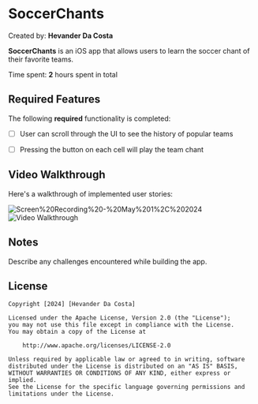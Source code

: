# SoccerChants

Created by: **Hevander Da Costa**

**SoccerChants** is an iOS app that allows users to learn the soccer chant of their favorite teams.

Time spent: **2** hours spent in total

## Required Features

The following **required** functionality is completed:

- [ ] User can scroll through the UI to see the history of popular teams
- [ ] Pressing the button on each cell will play the team chant


## Video Walkthrough

Here's a walkthrough of implemented user stories:


![Screen%20Recording%20-%20May%201%2C%202024](https://github.com/Hevander27/SoccerChants/assets/45948489/58db5a43-e6d5-4f8c-ab3f-3dbfa78241ae)
<img src='http://i.imgur.com/link/to/your/gif/file.gif' title='Video Walkthrough' width='' alt='Video Walkthrough' />

<!-- Replace this with whatever GIF tool you used! -->
<!-- Recommended tools:
[Kap](https://getkap.co/) for macOS
[ScreenToGif](https://www.screentogif.com/) for Windows
[peek](https://github.com/phw/peek) for Linux. -->

## Notes

Describe any challenges encountered while building the app.

## License

    Copyright [2024] [Hevander Da Costa]

    Licensed under the Apache License, Version 2.0 (the "License");
    you may not use this file except in compliance with the License.
    You may obtain a copy of the License at

        http://www.apache.org/licenses/LICENSE-2.0

    Unless required by applicable law or agreed to in writing, software
    distributed under the License is distributed on an "AS IS" BASIS,
    WITHOUT WARRANTIES OR CONDITIONS OF ANY KIND, either express or implied.
    See the License for the specific language governing permissions and
    limitations under the License.
